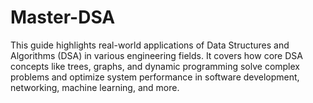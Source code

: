 # Master-DSA
This guide highlights real-world applications of Data Structures and Algorithms (DSA) in various engineering fields. It covers how core DSA concepts like trees, graphs, and dynamic programming solve complex problems and optimize system performance in software development, networking, machine learning, and more.
